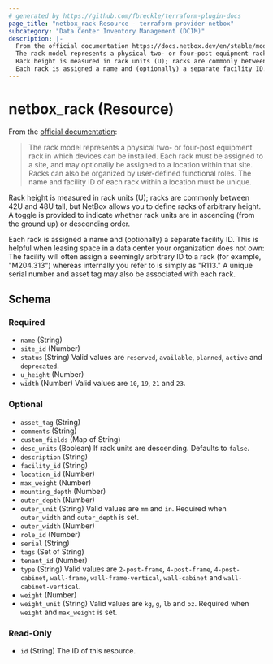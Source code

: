 ```yaml
---
# generated by https://github.com/fbreckle/terraform-plugin-docs
page_title: "netbox_rack Resource - terraform-provider-netbox"
subcategory: "Data Center Inventory Management (DCIM)"
description: |-
  From the official documentation https://docs.netbox.dev/en/stable/models/dcim/rack/:
  The rack model represents a physical two- or four-post equipment rack in which devices can be installed. Each rack must be assigned to a site, and may optionally be assigned to a location within that site. Racks can also be organized by user-defined functional roles. The name and facility ID of each rack within a location must be unique.
  Rack height is measured in rack units (U); racks are commonly between 42U and 48U tall, but NetBox allows you to define racks of arbitrary height. A toggle is provided to indicate whether rack units are in ascending (from the ground up) or descending order.
  Each rack is assigned a name and (optionally) a separate facility ID. This is helpful when leasing space in a data center your organization does not own: The facility will often assign a seemingly arbitrary ID to a rack (for example, "M204.313") whereas internally you refer to is simply as "R113." A unique serial number and asset tag may also be associated with each rack.
---
```


# netbox_rack (Resource)

From the [official documentation](https://docs.netbox.dev/en/stable/models/dcim/rack/):

> The rack model represents a physical two- or four-post equipment rack in which devices can be installed. Each rack must be assigned to a site, and may optionally be assigned to a location within that site. Racks can also be organized by user-defined functional roles. The name and facility ID of each rack within a location must be unique.

Rack height is measured in rack units (U); racks are commonly between 42U and 48U tall, but NetBox allows you to define racks of arbitrary height. A toggle is provided to indicate whether rack units are in ascending (from the ground up) or descending order.

Each rack is assigned a name and (optionally) a separate facility ID. This is helpful when leasing space in a data center your organization does not own: The facility will often assign a seemingly arbitrary ID to a rack (for example, "M204.313") whereas internally you refer to is simply as "R113." A unique serial number and asset tag may also be associated with each rack.



<!-- schema generated by tfplugindocs -->
## Schema

### Required

- `name` (String)
- `site_id` (Number)
- `status` (String) Valid values are `reserved`, `available`, `planned`, `active` and `deprecated`.
- `u_height` (Number)
- `width` (Number) Valid values are `10`, `19`, `21` and `23`.

### Optional

- `asset_tag` (String)
- `comments` (String)
- `custom_fields` (Map of String)
- `desc_units` (Boolean) If rack units are descending. Defaults to `false`.
- `description` (String)
- `facility_id` (String)
- `location_id` (Number)
- `max_weight` (Number)
- `mounting_depth` (Number)
- `outer_depth` (Number)
- `outer_unit` (String) Valid values are `mm` and `in`. Required when `outer_width` and `outer_depth` is set.
- `outer_width` (Number)
- `role_id` (Number)
- `serial` (String)
- `tags` (Set of String)
- `tenant_id` (Number)
- `type` (String) Valid values are `2-post-frame`, `4-post-frame`, `4-post-cabinet`, `wall-frame`, `wall-frame-vertical`, `wall-cabinet` and `wall-cabinet-vertical`.
- `weight` (Number)
- `weight_unit` (String) Valid values are `kg`, `g`, `lb` and `oz`. Required when `weight` and `max_weight` is set.

### Read-Only

- `id` (String) The ID of this resource.



